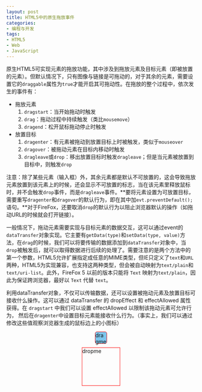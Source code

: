 ```yaml
---
layout: post
title: HTML5中的原生拖放事件
categories:
- 编程与开发
tags:
- HTML5
- Web
- JavaScript
---
```


原生HTML5可实现元素的拖放功能，其中涉及到拖放元素及目标元素（即被放置的元素）。但默认情况下，只有图像与链接是可拖动的，对于其余的元素，需要设置它的`draggable`属性为`true`才能开启其可拖动性。在拖放的整个过程中，依次发生的事件有：

* 拖放元素
    1. `dragstart`：当开始拖动时触发
    2. `drag`：拖动过程中持续触发（类比`mousemove`）
    3. `dragend`：松开鼠标拖动停止时触发
* 放置目标
    1. `dragenter`：有元素被拖动到放置目标上时被触发，类似于`mouseover`
    2. `dragover`：被拖动元素在目标内移动时触发
    3. `dragleave`或`drop`：移出放置目标时触发`dragleave`；但是当元素被放置到目标中，则触发`drop`

注意：除了某些元素（输入框）外，其余元素都是默认不可放置的，这会导致拖放元素放置到该元素上的时候，还会显示不可放置的标志，当在该元素里释放鼠标时，并不会触发`drop`事件，而是`dragleave`事件。**要将元素设置为可放置目标，需要重写`dragenter`和`dragover`的默认行为，即在其中加`evt.preventDefault();`语句。**对于FireFox，还要取消`drop`的默认行为以阻止浏览器默认的操作（如拖动URL的时候就会打开链接）。

一般情况下，拖动元素需要实现与目标元素的数据交互，这可以通过event的`dataTransfer`对象实现。它主要有`getData(type)`和`setData(type, value)`方法，在`drag`的时候，我们可以将要传输的数据添加到`dataTransfer`对象中，当`drop`被触发后，就可以取得数据进行后续的处理了。需要注意的是两个方法中的第一个参数，HTML5允许扩展指定成任意的MIME类型，但IE只定义了`text`和`URL`两种，HTML5为实现兼容，也支持这两种类型，但会被自动映射为`text/plain`和`text/uri-list`。此外，FireFox 5 以前的版本只能将 `Text` 映射为`text/plain`，因此为保证跨浏览器，最好以 `Text` 代替 `text`。

利用dataTransfer对象，不仅可以传输数据，还可以设置被拖动元素及放置目标可接收什么操作。这可以通过 dataTransfer 的 dropEffect 和 effectAllowed 属性获得。在 `dragstart` 中我们可以设置 effectAllowed 以限制该拖动元素可允许行为， 然后在`dragenter`中设置目标元素能接收什么行为。（事实上，我们可以通过修改这些值观察浏览器生成的鼠标边上的小图标）

<style>
  #dnd-test div {
    margin: 10px auto;
    border: 1px solid #fe0000;
  }
  #dragme {
    border-radius: 5px;
    width: 30px; height: 30px;
    background-color: #7CC5EC;
  }
  #dropme {
    width: 100px; height: 100px;
  }
</style>

<div id="dnd-test">
    <div id="dragme">dragme</div>
    <div id="dropme" width="100" height="100">dropme</div>
</div>

<script>
  (function () {
    var $ = function (name) {
      return document.querySelector(name);
    }
    HTMLElement.prototype.on  = HTMLElement.prototype.on || function (type, callback) {
        this.addEventListener(type, callback);
    }
    var dragme = $('#dragme'), 
        dropme = $('#dropme');

    dragme.setAttribute('draggable', true);
    dragme.on('dragstart', function () {
        console.log('drag start');
    });
    dragme.on('drag', function () {
        console.log('I am being dragged');
    });
    dragme.on('dragend', function () {
        console.log('I am being released');
    });

    dropme.on('dragenter', function () {
        console.info('something entered');
        evt.preventDefault();
    });
    dropme.on('dragover', function () {
        console.info('something is hovering on me');
        evt.preventDefault();
    });
    dropme.on('dragleave', function () {
        console.info('something leaved from me');
    });
    dropme.on('drop', function () {
        console.info('something dropped to me');
    });
  }());
</script>

